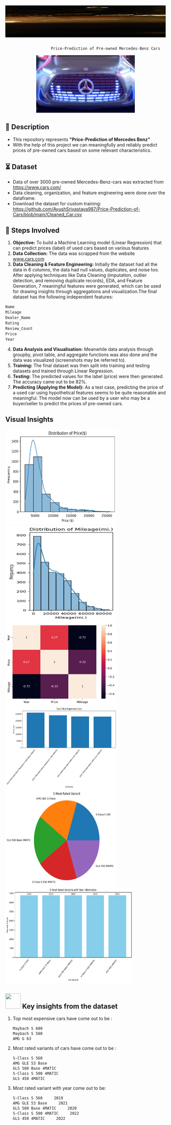# <img src="https://github.com/AyushSrivastava987/Price-Prediction-of-Cars/blob/main/Media/d25xwg9-caa739b2-d717-4ace-8f36-97c6a4bc7f2f.gif" width="100%" height="100">
                        Price-Prediction of Pre-owned Mercedes-Benz Cars

<p align="center"><img src="https://github.com/AyushSrivastava987/Price-Prediction-of-Cars/blob/main/Media/car%202.gif" width="310" height="180"> 
 <br>
  
## 📝 Description
* This repository represents **"Price-Prediction of Mercedes Benz"**
* With the help of this project we can meaningfully and reliably predict prices of pre-owned cars based on some relevant characteristics.

## ⏳ Dataset 
* Data of over 3000 pre-owned Mercedes-Benz-cars was extracted from https://www.cars.com/
* Data cleaning, organization, and feature engineering were done over the dataframe.
* Download the dataset for custom training:
 https://github.com/AyushSrivastava987/Price-Prediction-of-Cars/blob/main/Cleaned_Car.csv

## 📝 Steps Involved

1. **Objective:** To build a Machine Learning model (Linear Regression) that can predict prices (label) of used cars based on various features
2. **Data Collection:** The data was scrapped from the website www.cars.com
3. **Data Cleaning & Feature Engineering:** Initially the dataset had all the data in 6 columns, the data had null values, duplicates, and noise too. After applying techniques like Data Cleaning (imputation, outlier detection, and removing duplicate records), EDA, and Feature Generation, 7 meaningful features were generated, which can be used for drawing insights through aggregations and visualization.The final dataset has the following independent features:
```bash
Name             
Mileage         
Dealer_Name      
Rating          
Review_Count      
Price           
Year    
```
4. **Data Analysis and Visualisation:** Meanwhile data analysis through groupby, pivot table, and aggregate functions was also done and the data was visualized (screenshots may be referred to).
5. **Training:** The final dataset was then split into training and testing datasets and trained through Linear Regression.
6. **Testing:** The predicted values for the label (price) were then generated. The accuracy came out to be 82%.
7. **Predicting (Applying the Model):** As a test case, predicting the price of a used car using hypothetical features seems to be quite reasonable and meaningful. The model now can be used by a user who may be a buyer/seller to predict the prices of pre-owned cars.

 ## Visual Insights

<img src="https://github.com/AyushSrivastava987/Price-Prediction-of-Cars/blob/main/Media/Distribution%20of%20Price.png" width="350" height="300"> <img src="https://github.com/AyushSrivastava987/Price-Prediction-of-Cars/blob/main/Media/Distribution%20of%20mileage.png" width="350" height="300">
<br>
<img src="https://github.com/AyushSrivastava987/Price-Prediction-of-Cars/blob/main/Media/Correlation.png" width="350" height="260"> <img src="https://github.com/AyushSrivastava987/Price-Prediction-of-Cars/blob/main/Media/Top%205%20most%20Expensive%20Cars.png" width="350" height="260">
<br>
<img src="https://github.com/AyushSrivastava987/Price-Prediction-of-Cars/blob/main/Media/Top%205%20most%20rated%20Variants.png" width="350" height="300"> <img src="https://github.com/AyushSrivastava987/Price-Prediction-of-Cars/blob/main/Media/Top%205%20most%20rated%20with%20year%20information.png" width="400" height="300">
<br>


## <img src="https://user-images.githubusercontent.com/108053296/185756908-fbb62168-d923-48f2-992f-b8e2fde848fe.gif" width="48" height="48" > Key insights from the dataset
   
   1. Top most expensive cars have come out to be :
      
          Maybach S 680
          Maybach S 580
          AMG G 63
   2. Most rated variants of cars have come out to be :
      
          S-Class S 560     
          AMG GLE 53 Base   
          GLS 580 Base 4MATIC  
          S-Class S 500 4MATIC
          GLS 450 4MATIC
   3. Most rated variant with year come out to be:
      
          S-Class S 560     2019
          AMG GLE 53 Base     2021
          GLS 580 Base 4MATIC     2020
          S-Class S 500 4MATIC     2022
          GLS 450 4MATIC     2022

